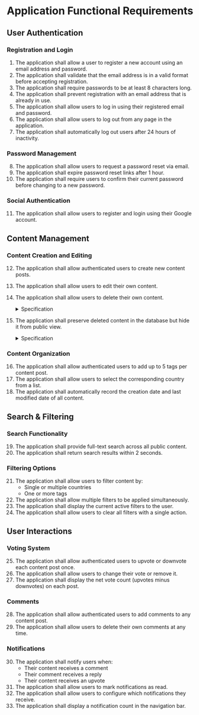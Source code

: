 # Application Functional Requirements

## User Authentication

### Registration and Login
1. The application shall allow a user to register a new account using an email address and password.
2. The application shall validate that the email address is in a valid format before accepting registration.
3. The application shall require passwords to be at least 8 characters long.
4. The application shall prevent registration with an email address that is already in use.
5. The application shall allow users to log in using their registered email and password.
6. The application shall allow users to log out from any page in the application.
7. The application shall automatically log out users after 24 hours of inactivity.

### Password Management
8. The application shall allow users to request a password reset via email.
9. The application shall expire password reset links after 1 hour.
10. The application shall require users to confirm their current password before changing to a new password.

### Social Authentication
11. The application shall allow users to register and login using their Google account.

## Content Management

### Content Creation and Editing
12. The application shall allow authenticated users to create new content posts.
13. The application shall allow users to edit their own content.
14. The application shall allow users to delete their own content.
    <details>
    <summary>Specification</summary>

    14.1 Client-side `EditContent.jsx` component includes a button to call `content.js` store function `deleteContent()`
    
    14.2 Client-side `content.js` store function `deleteContent()` hits endpoint `/api/content/deleteContent`
    
    14.3 Server-side `contentController` function `deleteContent()` sets `show: false`
    </details>
15. The application shall preserve deleted content in the database but hide it from public view.
    <details>
    <summary>Specification</summary>

    15.1 Server-side `Content` model has a `show` field set to `true` by default

    15.2 Server-side `contentController` function `deleteContent()` sets `show: false`  
    
    15.3 Client-side `content.js` store function `getContents()` filters by `show: true`  
    
    15.4 Server-side `contentController` function `getContentsByUserId()` filters by `show: true`
    </details>

### Content Organization
16. The application shall allow authenticated users to add up to 5 tags per content post.
17. The application shall allow users to select the corresponding country from a list.
18. The application shall automatically record the creation date and last modified date of all content.

## Search & Filtering

### Search Functionality
19. The application shall provide full-text search across all public content.
20. The application shall return search results within 2 seconds.

### Filtering Options
21. The application shall allow users to filter content by:
    - Single or multiple countries
    - One or more tags
22. The application shall allow multiple filters to be applied simultaneously.
23. The application shall display the current active filters to the user.
24. The application shall allow users to clear all filters with a single action.

## User Interactions

### Voting System
25. The application shall allow authenticated users to upvote or downvote each content post once.
26. The application shall allow users to change their vote or remove it.
27. The application shall display the net vote count (upvotes minus downvotes) on each post.

### Comments
28. The application shall allow authenticated users to add comments to any content post.
29. The application shall allow users to delete their own comments at any time.

### Notifications
30. The application shall notify users when:
    - Their content receives a comment
    - Their comment receives a reply
    - Their content receives an upvote
31. The application shall allow users to mark notifications as read.
32. The application shall allow users to configure which notifications they receive.
33. The application shall display a notification count in the navigation bar.